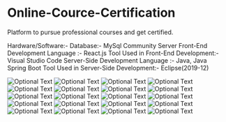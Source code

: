 # Online-Cource-Certification
Platform to pursue professional courses and get certified.

Hardware/Software:-
Database:- MySql Community Server
Front-End Development Language :- React.js
Tool Used in Front-End Development:- Visual Studio Code
Server-Side Development Language :- Java, Java Spring Boot
Tool Used in Server-Side Development:- Eclipse(2019-12)

![Optional Text](../master/Workflow/1.png)
![Optional Text](../master/Workflow/2.png)
![Optional Text](../master/Workflow/3.png)
![Optional Text](../master/Workflow/4.png)
![Optional Text](../master/Workflow/5.png)
![Optional Text](../master/Workflow/6.png)
![Optional Text](../master/Workflow/7.png)
![Optional Text](../master/Workflow/8.png)
![Optional Text](../master/Workflow/9.png)
![Optional Text](../master/Workflow/10.png)
![Optional Text](../master/Workflow/11.png)
![Optional Text](../master/Workflow/12.png)
![Optional Text](../master/Workflow/13.png)
![Optional Text](../master/Workflow/14.png)
![Optional Text](../master/Workflow/15.png)
![Optional Text](../master/Workflow/16.png)
![Optional Text](../master/Workflow/17.png)
![Optional Text](../master/Workflow/18.png)
![Optional Text](../master/Workflow/19.png)
![Optional Text](../master/Workflow/20.png)


